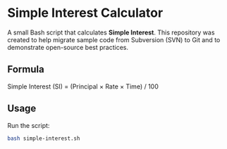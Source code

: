 # Simple Interest Calculator

A small Bash script that calculates **Simple Interest**. This repository was created to help migrate sample code from Subversion (SVN) to Git and to demonstrate open-source best practices.

## Formula
Simple Interest (SI) = (Principal × Rate × Time) / 100

## Usage
Run the script:
```bash
bash simple-interest.sh
